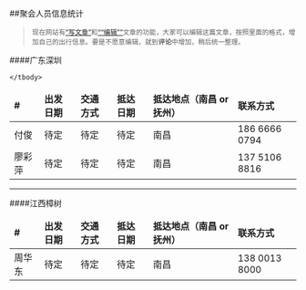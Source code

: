 ##聚会人员信息统计
><small>现在网站有[“写文章”](http://www.utopia-project.com/artical/new)和[““编辑””](http://www.utopia-project.com/artical/new/?title=聚会人员信息统计)文章的功能，大家可以编辑这篇文章，按照里面的格式，增加自己的出行信息。要是不愿意编辑，就到**评论**中增加，稍后统一整理。</small>

####广东深圳
<table class="table table-condensed">
	<thead>
		<tr>
			<td><strong>#</strong></td>
			<td><strong>出发日期</strong></td>
			<td><strong>交通方式</strong></td>
			<td><strong>抵达日期</strong></td>
			<td><strong>抵达地点（南昌 or 抚州）</strong></td>
			<td><strong>联系方式</strong></td>
		</tr>
	</thead>
	<tbody>
		<tr class="error">
			<td>付俊</td>
			<td>待定</td>
			<td>待定</td>
			<td>待定</td>
			<td>南昌</td>
			<td>186 6666 0794</td>
		</tr>
		<tr class="success">
			<td>廖彩萍</td>
			<td>待定</td>
			<td>待定</td>
			<td>待定</td>
			<td>南昌</td>
			<td>137 5106 8816</td>
		</tr>

	</tbody>
</table>
<hr>
####江西樟树
<table class="table table-condensed">
	<thead>
		<tr>
			<td><strong>#</strong></td>
			<td><strong>出发日期</strong></td>
			<td><strong>交通方式</strong></td>
			<td><strong>抵达日期</strong></td>
			<td><strong>抵达地点（南昌 or 抚州）</strong></td>
			<td><strong>联系方式</strong></td>
		</tr>
	</thead>
	<tbody>
		<tr class="error">
			<td>周华东</td>
			<td>待定</td>
			<td>待定</td>
			<td>待定</td>
			<td>南昌</td>
			<td>138 0013 8000</td>
		</tr>
	</tbody>
</table>